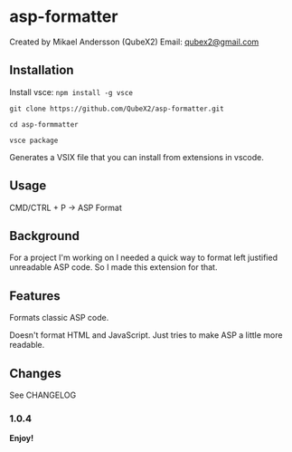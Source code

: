 # asp-formatter

Created by Mikael Andersson (QubeX2)
Email: qubex2@gmail.com

## Installation

Install vsce: `npm install -g vsce`

`git clone https://github.com/QubeX2/asp-formatter.git`

`cd asp-formmatter`

`vsce package`

Generates a VSIX file that you can install from extensions in vscode.

## Usage

CMD/CTRL + P -> ASP Format

## Background

For a project I'm working on I needed a quick way to format left justified
unreadable ASP code. So I made this extension for that. 

## Features

Formats classic ASP code.

Doesn't format HTML and JavaScript. Just tries to make ASP a little more
readable.

## Changes

See CHANGELOG

### 1.0.4

**Enjoy!**
